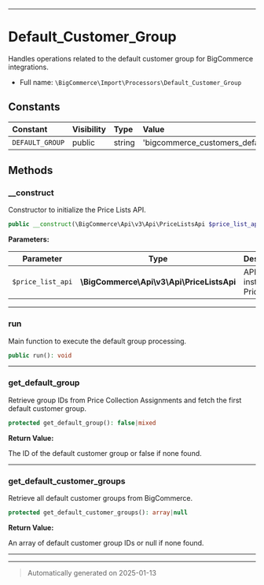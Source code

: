 ***

# Default_Customer_Group

Handles operations related to the default customer group for BigCommerce integrations.



* Full name: `\BigCommerce\Import\Processors\Default_Customer_Group`


## Constants

| Constant | Visibility | Type | Value |
|:---------|:-----------|:-----|:------|
|`DEFAULT_GROUP`|public|string|&#039;bigcommerce_customers_default_group&#039;|


## Methods


### __construct

Constructor to initialize the Price Lists API.

```php
public __construct(\BigCommerce\Api\v3\Api\PriceListsApi $price_list_api): mixed
```








**Parameters:**

| Parameter | Type | Description |
|-----------|------|-------------|
| `$price_list_api` | **\BigCommerce\Api\v3\Api\PriceListsApi** | API instance for Price Lists. |





***

### run

Main function to execute the default group processing.

```php
public run(): void
```












***

### get_default_group

Retrieve group IDs from Price Collection Assignments and fetch the first default customer group.

```php
protected get_default_group(): false|mixed
```









**Return Value:**

The ID of the default customer group or false if none found.




***

### get_default_customer_groups

Retrieve all default customer groups from BigCommerce.

```php
protected get_default_customer_groups(): array|null
```









**Return Value:**

An array of default customer group IDs or null if none found.




***


***
> Automatically generated on 2025-01-13
